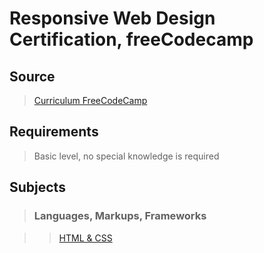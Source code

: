 # Responsive Web Design Certification, freeCodecamp

## Source

>[Curriculum FreeCodeCamp](https://learn.freecodecamp.org/)

## Requirements

>Basic level, no special knowledge is required

## Subjects

>### Languages, Markups, Frameworks

>>[HTML & CSS](../subjects/html-css.md)
